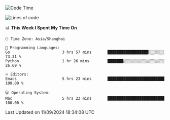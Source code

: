 <!--START_SECTION:waka-->
![Code Time](http://img.shields.io/badge/Code%20Time-2%2C174%20hrs%2015%20mins-blue)

![Lines of code](https://img.shields.io/badge/From%20Hello%20World%20I%27ve%20Written-308.0%20thousand%20lines%20of%20code-blue)

📊 **This Week I Spent My Time On** 

```text
🕑︎ Time Zone: Asia/Shanghai

💬 Programming Languages: 
Go                       3 hrs 57 mins       ██████████████████░░░░░░░   73.31 % 
Python                   1 hr 26 mins        ███████░░░░░░░░░░░░░░░░░░   26.69 % 

🔥 Editors: 
Emacs                    5 hrs 23 mins       █████████████████████████   100.00 % 

💻 Operating System: 
Mac                      5 hrs 23 mins       █████████████████████████   100.00 % 
```


 Last Updated on 11/09/2024 18:34:08 UTC
<!--END_SECTION:waka-->
